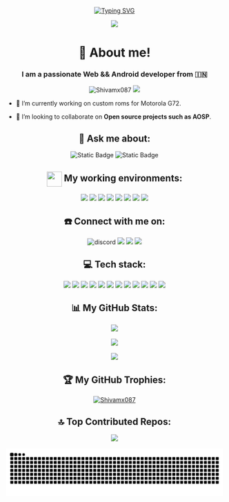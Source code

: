 <p align="center">
<a href="https://git.io/typing-svg"><img src="https://readme-typing-svg.demolab.com?font=Fira+Code&pause=1000&center=true&vCenter=true&random=true&width=435&lines=Hi!+%F0%9F%91%8B%2C+I+am+Shivam+Jindal+" alt="Typing SVG" /></a>
</p>

<p align="center">
<img width="250px" src="https://github.com/user-attachments/assets/b6f70537-e514-4cd0-9890-3f57eb901fa1">
 </p>

 <h1 align="center">💫 About me!</h1>

<h3 align="center">I am a passionate Web && Android developer from 🇮🇳</h3>

<p align="center"> <img src="https://komarev.com/ghpvc/?username=Shivamx087&label=Profile%20views&color=0e75b6&style=flat" alt="Shivamx087" />
<img src="https://badges.frapsoft.com/os/v1/open-source.png?v=103">
</p>

- 🌱 I’m currently working on custom roms for Motorola G72.

- 👯 I’m looking to collaborate on **Open source projects such as AOSP**.

<h2 align="center">💬 Ask me about:</h2>
<p align="center">
<img alt="Static Badge" src="https://img.shields.io/badge/Android-green?style=for-the-badge&logo=Android&labelColor=black&color=green"> <img alt="Static Badge" src="https://img.shields.io/badge/Web-yellow?style=for-the-badge&color=yellow">
</p>

<h2 align="center"><img src="https://github.com/user-attachments/assets/403eb737-53dd-4b60-8774-bee2f3d63a40" align="center" width="35px" height="35px">&nbsp;My working environments:</h2>

<p align="center" margin="center">
<img src="https://img.shields.io/badge/Ubuntu-E95420?style=for-the-badge&logo=ubuntu&logoColor=white"> <img src="https://img.shields.io/badge/Arch_Linux-1793D1?style=for-the-badge&logo=arch-linux&logoColor=white"> <img src="https://img.shields.io/badge/Debian-A81D33?style=for-the-badge&logo=debian&logoColor=white"> <img src="https://img.shields.io/badge/KDE_Plasma-1D99F3?style=for-the-badge&logo=kdeplasma&logoColor=white"> <img src="https://img.shields.io/badge/Linux_Mint-87CF3E?style=for-the-badge&logo=linux-mint&logoColor=white"> <img src="https://img.shields.io/badge/Windows_11-0078d4?style=for-the-badge&logo=windows-11&logoColor=white"> <img src="https://img.shields.io/badge/SUSE-0C322C?style=for-the-badge&logo=SUSE&logoColor=white"> <img src="https://img.shields.io/badge/manjaro-35BF5C?style=for-the-badge&logo=manjaro&logoColor=white">
</p>

<h2 align="center">☎️ Connect with me on:</h2>
<p align="center" margin="center">
<img src="https://img.shields.io/badge/Discord-5865F2?style=for-the-badge&logo=discord&logoColor=white" alt="discord" /> <img src="https://img.shields.io/badge/Telegram-2CA5E0?style=for-the-badge&logo=telegram&logoColor=white"/> <img src="https://img.shields.io/badge/Gmail-D14836?style=for-the-badge&logo=gmail&logoColor=white"/> <img src="https://img.shields.io/badge/Reddit-FF4500?style=for-the-badge&logo=reddit&logoColor=white"/>
</p>

<h2 align="center">💻 Tech stack:</h2>
<p align="center" margin="center">
<img src="https://img.shields.io/badge/C-00599C?style=for-the-badge&logo=c&logoColor=white"> <img src="https://img.shields.io/badge/Shell_Script-121011?style=for-the-badge&logo=gnu-bash&logoColor=white"> <img src="https://img.shields.io/badge/JavaScript-323330?style=for-the-badge&logo=javascript&logoColor=F7DF1E">
<img src="https://img.shields.io/badge/HTML5-E34F26?style=for-the-badge&logo=html5&logoColor=white"> <img src="https://img.shields.io/badge/Android-3DDC84?style=for-the-badge&logo=android&logoColor=white"> <img src="https://img.shields.io/badge/Kotlin-B125EA?style=for-the-badge&logo=kotlin&logoColor=white"> <img src="https://img.shields.io/badge/Python-FFD43B?style=for-the-badge&logo=python&logoColor=blue"> <img src="https://img.shields.io/badge/NeoVim-%2357A143.svg?&style=for-the-badge&logo=neovim&logoColor=white"> <img src="https://img.shields.io/badge/CSS3-1572B6?style=for-the-badge&logo=css3&logoColor=white"> <img src="https://img.shields.io/badge/Gitpod-000000?style=for-the-badge&logo=gitpod&logoColor=#FFAE33"> <img src="https://img.shields.io/badge/React-20232A?style=for-the-badge&logo=react&logoColor=61DAFB"> <img src="https://img.shields.io/badge/c++-%2300599C.svg?style=for-the-badge&logo=c%2B%2B&logoColor=white">
</p>

<h2 align="center">📊 My GitHub Stats:</h2>

<p align="center">
<img src="https://streak-stats.demolab.com/?user=ShivamX087&theme=javascript-dark&show_icons=true&hide_border=false&layout=compact">
</p>

<p align="center">
<img src="https://github-readme-stats.vercel.app/api/top-langs/?username=ShivamX087&theme=radical&show_icons=true&hide_border=false&layout=compact">
</p>

<p align="center">
<img src="https://github-readme-stats.vercel.app/api?username=ShivamX087&theme=algolia&show_icons=true&hide_border=false&count_private=true">
</p>

<h2 align="center">🏆 My GitHub Trophies:</h2>

<p align="center"> <a href="https://github.com/ryo-ma/github-profile-trophy"><img src="https://github-profile-trophy.vercel.app/?username=Shivamx087" alt="Shivamx087" /></a> </p>

<h2 align="center">🔝 Top Contributed Repos:</h2>
<p align="center">
<img src="https://github-contributor-stats.vercel.app/api?username=ShivamX087&limit=5&theme=catppuccin_mocha&combine_all_yearly_contributions=true" />
</p>

<p align="center">
<picture>
  <source media="(prefers-color-scheme: dark)" srcset="https://raw.githubusercontent.com/ShivamX087/ShivamX087/output/github-contribution-grid-snake-dark.svg">
  <source media="(prefers-color-scheme: light)" srcset="https://raw.githubusercontent.com/ShivamX087/ShivamX087/output/github-contribution-grid-snake.svg">
  <img alt="github contribution grid snake animation" src="https://raw.githubusercontent.com/ShivamX087/ShivamX087/output/github-contribution-grid-snake.svg">
</picture>
</p>
